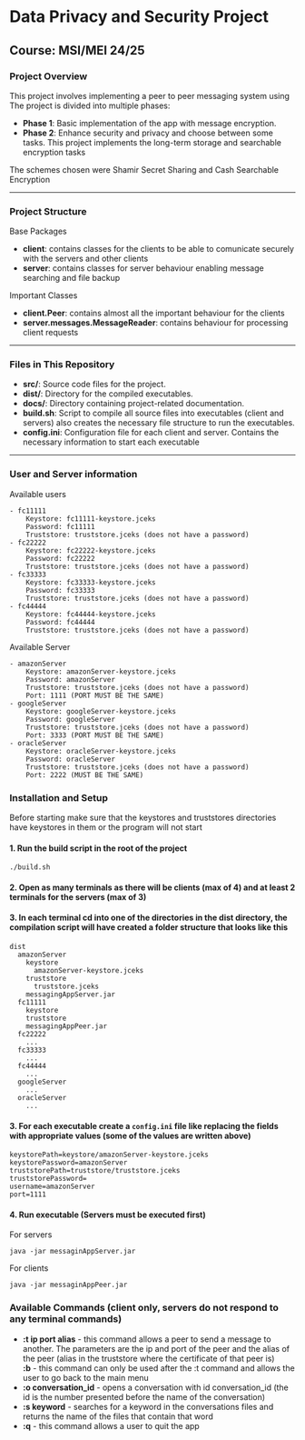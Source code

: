 # Data Privacy and Security Project

## Course: MSI/MEI 24/25

### Project Overview

This project involves implementing a peer to peer messaging system using The project is divided into multiple phases:

- **Phase 1**: Basic implementation of the app with message encryption.
- **Phase 2**: Enhance security and privacy and choose between some tasks. This project implements the long-term storage and searchable encryption tasks

The schemes chosen were Shamir Secret Sharing and Cash Searchable Encryption

---

### Project Structure
Base Packages
- **client**: contains classes for the clients to be able to comunicate securely with the servers and other clients
- **server**: contains classes for server behaviour enabling message searching and file backup

Important Classes
- **client.Peer**: contains almost all the important behaviour for the clients
- **server.messages.MessageReader**: contains behaviour for processing client requests
---

### Files in This Repository

- **src/**: Source code files for the project.
- **dist/**: Directory for the compiled executables.
- **docs/**: Directory containing project-related documentation.
- **build.sh**: Script to compile all source files into executables (client and servers) also creates the necessary file structure to run the executables.
- **config.ini**: Configuration file for each client and server. Contains the necessary information to start each executable
---

### User and Server information
Available users
```
- fc11111
    Keystore: fc11111-keystore.jceks
    Password: fc11111
    Truststore: truststore.jceks (does not have a password)
- fc22222
    Keystore: fc22222-keystore.jceks
    Password: fc22222
    Truststore: truststore.jceks (does not have a password)
- fc33333
    Keystore: fc33333-keystore.jceks
    Password: fc33333
    Truststore: truststore.jceks (does not have a password)
- fc44444
    Keystore: fc44444-keystore.jceks
    Password: fc44444
    Truststore: truststore.jceks (does not have a password)
```
Available Server
```
- amazonServer
    Keystore: amazonServer-keystore.jceks
    Password: amazonServer
    Truststore: truststore.jceks (does not have a password)
    Port: 1111 (PORT MUST BE THE SAME)
- googleServer
    Keystore: googleServer-keystore.jceks
    Password: googleServer
    Truststore: truststore.jceks (does not have a password)
    Port: 3333 (PORT MUST BE THE SAME)
- oracleServer
    Keystore: oracleServer-keystore.jceks
    Password: oracleServer
    Truststore: truststore.jceks (does not have a password)
    Port: 2222 (MUST BE THE SAME)
```

### Installation and Setup
Before starting make sure that the keystores and truststores directories have keystores in them or the program will not start

#### 1. Run the build script in the root of the project
```
./build.sh
```
#### 2. Open as many terminals as there will be clients (max of 4) and at least 2 terminals for the servers (max of 3)
#### 3. In each terminal cd into one of the directories in the dist directory, the compilation script will have created a folder structure that looks like this
```
dist
  amazonServer
    keystore
      amazonServer-keystore.jceks
    truststore
      truststore.jceks
    messagingAppServer.jar
  fc11111
    keystore
    truststore
    messagingAppPeer.jar
  fc22222
    ...
  fc33333
    ...
  fc44444
    ...
  googleServer
    ...
  oracleServer
    ...
```
#### 3. For each executable create a `config.ini` file like replacing the fields with appropriate values (some of the values are written above)
```
keystorePath=keystore/amazonServer-keystore.jceks
keystorePassword=amazonServer
truststorePath=truststore/truststore.jceks
truststorePassword=
username=amazonServer
port=1111
```
#### 4. Run executable (Servers must be executed first)
For servers
```
java -jar messaginAppServer.jar
```
For clients
```
java -jar messaginAppPeer.jar
```
### Available Commands (client only, servers do not respond to any terminal commands)
- **:t ip port alias** - this command allows a peer to send a message to another. The parameters are the ip and port of the peer and the alias of the peer (alias in the truststore where the certificate of that peer is)  
**:b** - this command can only be used after the :t command and allows the user to go back to the main menu
- **:o conversation_id** - opens a conversation with id conversation_id  (the id is the number presented before the name of the conversation)
- **:s keyword** - searches for a keyword in the conversations files and returns the name of the files that contain that word  
- **:q** - this command allows a user to quit the app  

